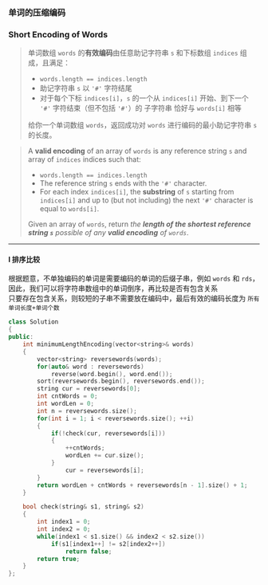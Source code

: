 ### 单词的压缩编码
### Short Encoding of Words

> 单词数组 `words` 的**有效编码**由任意助记字符串 `s` 和下标数组 `indices` 组成，且满足：  
> - `words.length == indices.length`  
> - 助记字符串 `s` 以 `'#'` 字符结尾  
> - 对于每个下标 `indices[i]`，`s` 的一个从 `indices[i]` 开始、到下一个 `'#'` 字符结束（但不包括 `'#'`）的 子字符串 恰好与 `words[i]` 相等  
> 
> 给你一个单词数组 `words`，返回成功对 `words` 进行编码的最小助记字符串 `s` 的长度。  

> A **valid encoding** of an array of `words` is any reference string `s` and array of `indices` indices such that:  
> - `words.length == indices.length`  
> - The reference string `s` ends with the `'#'` character.  
> - For each index `indices[i]`, the **substring** of `s` starting from `indices[i]` and up to (but not including) the next `'#'` character is equal to `words[i]`.  
> 
> Given an array of `words`, return *the **length of the shortest reference string `s`** possible of any **valid encoding** of `words`*.  

----------

#### I 排序比较

根据题意，不单独编码的单词是需要编码的单词的后缀子串，例如 `words` 和 `rds`，因此，我们可以将字符串数组中的单词倒序，再比较是否有包含关系  
只要存在包含关系，则较短的子串不需要放在编码中，最后有效的编码长度为 `所有单词长度+单词个数`  

```cpp
class Solution 
{
public:
    int minimumLengthEncoding(vector<string>& words) 
    {
        vector<string> reversewords(words);
        for(auto& word : reversewords)
            reverse(word.begin(), word.end());
        sort(reversewords.begin(), reversewords.end());
        string cur = reversewords[0];
        int cntWords = 0;
        int wordLen = 0;
        int n = reversewords.size();
        for(int i = 1; i < reversewords.size(); ++i)
        {
            if(!check(cur, reversewords[i]))
            {
                ++cntWords;
                wordLen += cur.size();
            }
                cur = reversewords[i];
        }
        return wordLen + cntWords + reversewords[n - 1].size() + 1;
    }

    bool check(string& s1, string& s2)
    {
        int index1 = 0;
        int index2 = 0;
        while(index1 < s1.size() && index2 < s2.size())
            if(s1[index1++] != s2[index2++])
                return false;
        return true;
    }
};
```
